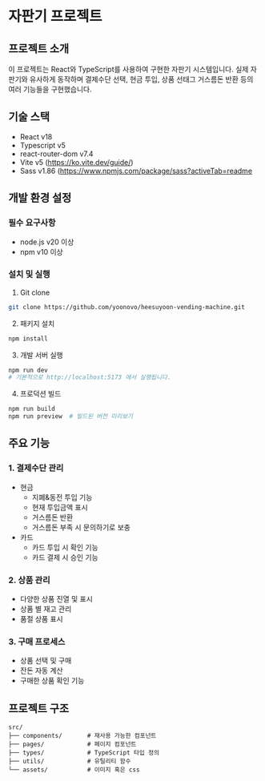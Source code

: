 # 자판기 프로젝트

## 프로젝트 소개

이 프로젝트는 React와 TypeScript를 사용하여 구현한 자판기 시스템입니다. 실제 자판기와 유사하게 동작하며 결제수단 선택, 현금 투입, 상품 선태그 거스름돈 반환 등의 여러 기능들을 구현했습니다.

## 기술 스택

- React v18
- Typescript v5
- react-router-dom v7.4
- Vite v5 (https://ko.vite.dev/guide/)
- Sass v1.86 (https://www.npmjs.com/package/sass?activeTab=readme

## 개발 환경 설정

### 필수 요구사항

- node.js v20 이상
- npm v10 이상

### 설치 및 실행

1. Git clone

```bash
git clone https://github.com/yoonovo/heesuyoon-vending-machine.git
```

2. 패키지 설치

```bash
npm install
```

3. 개발 서버 실행

```bash
npm run dev
# 기본적으로 http://localhost:5173 에서 실행됩니다.
```

4. 프로덕션 빌드

```bash
npm run build
npm run preview  # 빌드된 버전 미리보기
```

## 주요 기능

### 1. 결제수단 관리

- 현금
  - 지폐&동전 투입 기능
  - 현재 투입금액 표시
  - 거스름돈 반환
  - 거스름돈 부족 시 문의하기로 보충
- 카드
  - 카드 투입 시 확인 기능
  - 카드 결제 시 승인 기능

### 2. 상품 관리

- 다양한 상품 진열 및 표시
- 상품 별 재고 관리
- 품절 상품 표시

### 3. 구매 프로세스

- 상품 선택 및 구매
- 잔돈 자동 계산
- 구매한 상품 확인 기능

## 프로젝트 구조

```
src/
├── components/       # 재사용 가능한 컴포넌트
├── pages/            # 페이지 컴포넌트
├── types/            # TypeScript 타입 정의
├── utils/            # 유틸리티 함수
└── assets/           # 이미지 혹은 css
```
